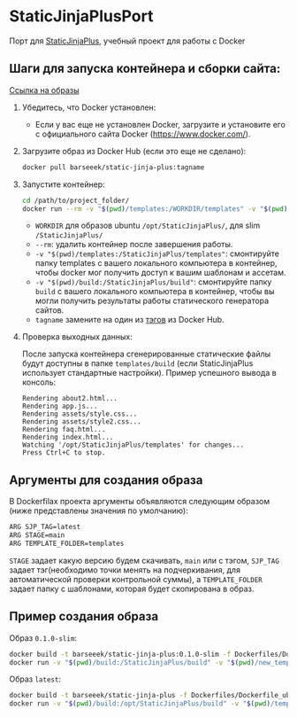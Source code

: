 # StaticJinjaPlusPort

Порт для [StaticJinjaPlus](https://github.com/MrDave/StaticJinjaPlus), учебный проект для работы с Docker

## Шаги для запуска контейнера и сборки сайта:
[Ссылка на образы](https://hub.docker.com/repository/docker/barseeek/static-jinja-plus/general)
1. Убедитесь, что Docker установлен:
   - Если у вас еще не установлен Docker, загрузите и установите его с официального сайта Docker (https://www.docker.com/).

2. Загрузите образ из Docker Hub (если это еще не сделано):
    ```bash
   docker pull barseeek/static-jinja-plus:tagname
   ```  
    
3. Запустите контейнер:
    ```bash
   cd /path/to/project_folder/
   docker run --rm -v "$(pwd)/templates:/WORKDIR/templates" -v "$(pwd)/output:/WORKDIR/build" barseeek/static-jinja-plus:tagname
   ```
   - `WORKDIR` для образов ubuntu `/opt/StaticJinjaPlus/`, для slim `/StaticJinjaPlus/`
   - `--rm`: удалить контейнер после завершения работы.
   - `-v "$(pwd)/templates:/StaticJinjaPlus/templates"`: смонтируйте папку templates с вашего локального компьютера в контейнер, чтобы docker мог получить доступ к вашим шаблонам и ассетам.
   - `-v "$(pwd)/build:/StaticJinjaPlus/build"`: смонтируйте папку `build` с вашего локального компьютера в контейнер, чтобы вы могли получить результаты работы статического генератора сайтов.
   - `tagname` замените на один из [тэгов](https://hub.docker.com/repository/docker/barseeek/static-jinja-plus/tags) из Docker Hub.
4. Проверка выходных данных:

    После запуска контейнера сгенерированные статические файлы будут доступны в папке `templates/build` (если StaticJinjaPlus использует стандартные настройки).
    Пример успешного вывода в консоль:
    ```
    Rendering about2.html...
    Rendering app.js...
    Rendering assets/style.css...
    Rendering assets/style2.css...
    Rendering faq.html...
    Rendering index.html...
    Watching '/opt/StaticJinjaPlus/templates' for changes...
    Press Ctrl+C to stop.
    ```
## Аргументы для создания образа
В Dockerfilах проекта аргументы объявляются следующим образом (ниже представлены значения по умолчанию):
```bash
ARG SJP_TAG=latest
ARG STAGE=main
ARG TEMPLATE_FOLDER=templates
```
`STAGE` задает какую версию будем скачивать, `main` или с тэгом, `SJP_TAG` задает тэг(необходимо точки менять на подчеркивания, для автоматической проверки контрольной суммы), а `TEMPLATE_FOLDER` задает папку с шаблонами, которая будет скопирована в образ.
## Пример создания образа
Образ `0.1.0-slim`:
```bash
docker build -t barseeek/static-jinja-plus:0.1.0-slim -f Dockerfiles/Dockerfile_slim . --build-arg SJP_TAG=0_1_0 --build-arg STAGE=tag --build-arg TEMPLATE_FOLDER=new_templates
docker run -v "$(pwd)/build:/StaticJinjaPlus/build" -v "$(pwd)/new_templates:/StaticJinjaPlus/new_templates" -it barseeek/static-jinja-plus:0.1.0-slim
```
Образ `latest`:
```bash
docker build -t barseeek/static-jinja-plus -f Dockerfiles/Dockerfile_ubuntu . 
docker run -v "$(pwd)/build:/opt/StaticJinjaPlus/build" -v "$(pwd)/templates:/opt/StaticJinjaPlus/templates" -it barseeek/static-jinja-plus
```